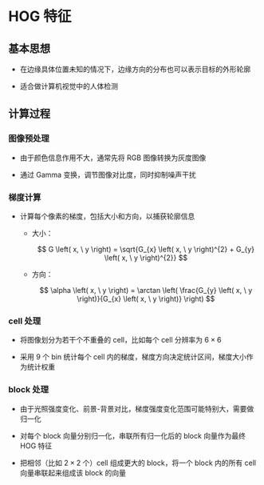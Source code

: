 # $\mathrm{HOG}$ 特征

## 基本思想

- 在边缘具体位置未知的情况下，边缘方向的分布也可以表示目标的外形轮廓

- 适合做计算机视觉中的人体检测

## 计算过程

### 图像预处理

- 由于颜色信息作用不大，通常先将 $\mathrm{RGB}$ 图像转换为灰度图像

- 通过 $\mathrm{Gamma}$ 变换，调节图像对比度，同时抑制噪声干扰

### 梯度计算

- 计算每个像素的梯度，包括大小和方向，以捕获轮廓信息

  - 大小：

    $$
    G \left( x, \ y \right) = \sqrt{G_{x} \left( x, \ y \right)^{2} + G_{y} \left( x, \ y \right)^{2}}
    $$

  - 方向：

    $$
    \alpha \left( x, \ y \right) = \arctan \left( \frac{G_{y} \left( x, \ y \right)}{G_{x} \left( x, \ y \right)} \right)
    $$

### $\mathrm{cell}$ 处理

- 将图像划分为若干个不重叠的 $\mathrm{cell}$，比如每个 $\mathrm{cell}$ 分辨率为 $6 \times 6$

- 采用 $9$ 个 $\mathrm{bin}$ 统计每个 $\mathrm{cell}$ 内的梯度，梯度方向决定统计区间，梯度大小作为统计权重

### $\mathrm{block}$ 处理

- 由于光照强度变化、前景-背景对比，梯度强度变化范围可能特别大，需要做归一化

- 对每个 $\mathrm{block}$ 向量分别归一化，串联所有归一化后的 $\mathrm{block}$ 向量作为最终 $\mathrm{HOG}$ 特征

- 把相邻（比如 $2 \times 2$ 个）$\mathrm{cell}$ 组成更大的 $\mathrm{block}$，将一个 $\mathrm{block}$ 内的所有 $\mathrm{cell}$ 向量串联起来组成该 $\mathrm{block}$ 的向量
